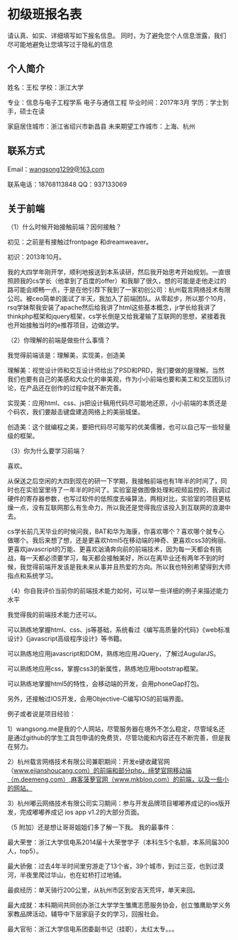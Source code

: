 # 初级班报名表

请认真、如实、详细填写如下报名信息。
同时，为了避免您个人信息泄露，我们尽可能地避免让您填写过于隐私的信息

## 个人简介

  姓名：王松
  学校：浙江大学
  
  专业：信息与电子工程学系 电子与通信工程
  毕业时间：2017年3月
  学历：学士到手，硕士在读
  
  家庭居住城市：浙江省绍兴市新昌县
  未来期望工作城市：上海、杭州

## 联系方式

  Email：wangsong1299@163.com
  
  联系电话：18768113848
  QQ：937133069

## 关于前端

（1）什么时候开始接触前端？因何接触？

  初见：之前是有接触过frontpage 和dreamweaver。
  
  初识：2013年10月。
  
  我的大四学年刚开学，顺利地报送到本系读研，然后我开始思考开始规划。一直很照顾我的cs学长（他拿到了百度的offer）和我聊了很久，想的可能是走他走过的路可能会顺畅一点，于是在他引荐下我到了一家初创公司：杭州载言网络技术有限公司。被ceo简单的面试了半天，我加入了前端团队。从零起步，所以那个10月，rsq学妹帮我安装了apache然后给我讲了html这些基本概念，jr学长给我讲了thinkphp框架和jquery框架，cs学长倒是又给我灌输了互联网的思想，紧接着我也开始接触当时的e推荐项目，边做边学。

（2）你理解的前端是做些什么事情？

  我觉得前端该是：理解美，实现美，创造美
  
  理解美：视觉设计师和交互设计师给出了PSD和PRD，我们要做的是理解。当然我们也要有自己的美感和大众化的审美观，作为小小前端也要和美工和交互团队讨论，在产品还在创作的过程中就不断完善。
  
  实现美：应用html、css、js把设计稿用代码尽可能地还原，小小前端的本质还是个码农，我们要敲击键盘建造网络上的美丽城堡。
  
  创造美：这个就编程之美，要把代码尽可能写的优美儒雅，也可以自己写一些轻量级的框架。
  
（3）你为什么要学习前端？

  喜欢。
  
  从保送之后空闲的大四到现在的研一下学期，我接触前端也有1年半的时间了，同时也在实验室里待了一年半的时间了。实验室是做图像处理和视频监控的，我调过硬件的寄存器参数，也写过软件的低照度去噪算法，两相对比，实验室的项目更枯燥一点，没有互联网那么有生命力，所以我还是觉得我应该投入到互联网的浪潮中去。
  
  cs学长前几天毕业的时候问我，BAT和华为海康，你喜欢哪个？喜欢哪个就专心做哪个。我后来想了想，还是更喜欢html5在移动端的神奇、更喜欢css3的绚丽、更喜欢javascript的万能、更喜欢汹涌奔向前的前端技术，因为每一天都会有挑战，每一天都必须要学习，每天都会接触美好，所以在离毕业还有两年不到的时候，我觉得前端开发该是我未来从事并且热爱的方向。所以我也特别希望得到大师指点和系统学习。
  
（4）你自我评价当前你的前端技术能力如何，可以举一些详细的例子来描述能力水平

  我觉得我的前端技术能力还可以。
  
  可以熟练地掌握html、css、js等基础，系统看过《编写高质量的代码》《web标准设计》《javascript高级程序设计》等书籍。
  
  可以熟练地应用javascript和DOM，熟练地应用JQuery，了解过AugularJS。
  
  可以熟练地应用css，掌握css3的新属性，熟练地应用bootstrap框架。
  
  可以熟练地掌握html5的特性，会移动端的开发，会用phoneGap打包。
  
  另外，还接触过IOS开发，会用Objective-C编写IOS的前端界面。

  例子或者说是项目经验：
  
  1）wangsong.me是我的个人网站，尽管服务器在境外不怎么稳定，尽管域名还是通过github的学生工具包申请的免费货，尽管功能和内容还在不断完善，但是我在努力。
  
  2）杭州载言网络技术有限公司兼职期间：开发e键收藏官网（www.ejianshoucang.com）的前端和部分php，缔梦官网移动端（m.deemeng.com）,麻客菠萝官网（www.mkbloo.com）的前端，以及一些小的网站。
  
  3）杭州嘟云网络技术有限公司实习期间：参与开发品牌项目嘟嘟养成记的ios版开发，完成嘟嘟养成记 ios app v1.2的大部分页面。
 

  （5 附加）还是想让哥哥姐姐们多了解一下我。
  我的最事件：
  
  最大荣誉：浙江大学信电系2014届十大荣誉学子（本科生5个名额，本系同届300人，top5）。
  
  最大骄傲：过去4年半时间里穷游走了13个省，39个城市，到过三亚，也到过漠河，半夜里爬过华山，也在虹桥打过地铺。
  
  最疯经历：单天骑行200公里，从杭州市区到安吉天荒坪，单天来回。
  
  最大成就：本科期间共同创办浙江大学学生雏鹰志愿服务协会，创立雏鹰助学义务家教品牌活动，辅导中下层家庭子女的学习，回报社会。
  
  最大官衔：浙江大学信电系团委副书记（挂职），太红太专。。。
